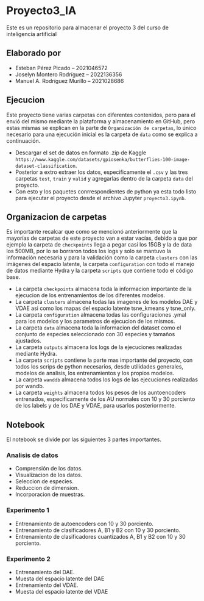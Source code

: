 # Proyecto3_IA

Este es un repositorio para almacenar el proyecto 3 del curso de inteligencia artificial

## Elaborado por
- Esteban Pérez Picado – 2021046572
- Joselyn Montero Rodríguez – 2022136356
- Manuel A. Rodríguez Murillo – 2021028686

## Ejecucion

Este proyecto tiene varias carpetas con diferentes contenidos, pero para el envió del mismo mediante la plataforma y almacenamiento en GitHub, pero estas mismas se explican en la parte de `Organización de carpetas`, lo único necesario para una ejecución inicial es la carpeta de `data` como se explica a continuación.

* Descargar el set de datos en formato .zip de Kaggle `https://www.kaggle.com/datasets/gpiosenka/butterflies-100-image-dataset-classification`.
* Posterior a extro extraer los datos, especificamente el `.csv` y las tres carpetas `test`, `train` y `valid` y agregarlas dentro de la carpeta `data` del proyecto.
* Con esto y los paquetes conrrespondientes de python ya esta todo listo para ejecutar el proyecto desde el archivo Jupyter `proyecto3.ipynb`.

## Organizacion de carpetas

Es importante recalcar que como se mencionó anteriormente que la mayorías de carpetas de este proyecto van a estar vacías, debido a que por ejemplo la carpeta de `checkpoints` llega a pegar casi los 15GB y la de data los 500MB, por lo se borraron todos los logs y solo se mantuvo la información necesaria y para la validación como la carpeta `clusters` con las imágenes del espacio latente, la carpeta `configuration` con todo el manejo de datos mediante Hydra y la carpeta `scripts` que contiene todo el código base.

* La carpeta `checkpoints` almacena toda la informacion importante de la ejecucion de los entrenamientos de los diferentes modelos.
* La carpeta `clusters` almacena todas las imagenes de los modelos DAE y VDAE asi como los mapas del espacio latente tsne_kmeans y tsne_only.
* La carpeta `configuration` almacena todas las configuraciones .ymal para los modelos y los parametros de ejecucion de los mismos.
* La carpeta `data` almacena toda la informacion del dataset como el conjunto de especies seleccionado con 30 especies y tamaños ajustados.
* La carpeta `outputs` almacena los logs de la ejecuciones realizadas mediante Hydra.
* La carpeta `scripts` contiene la parte mas importante del proyecto, con todos los scrips de python necesarios, desde utilidades generales, modelos de analisis, los entrenamientos y los propios modelos.
* La carpeta `wanddb` almacena todos los logs de las ejecuciones realizadas por wandb.
* La carpeta `weights` almacena todos los pesos de los auntoencoders entrenados, especificamente de los AU normales con 10 y 30 porciento de los labels y de los DAE y VDAE, para usarlos posteriormente.

## Notebook

El notebook se divide por las siguientes 3 partes importantes.

### Analisis de datos

* Comprensión de los datos.
* Visualizacion de los datos.
* Seleccion de especies.
* Reduccion de dimension.
* Incorporacion de muestras.

### Experimento 1

* Entrenamiento de autoencoders con 10 y 30 porciento.
* Entrenamiento de clasificadores A, B1 y B2 con 10 y 30 porciento.
* Entrenamiento de clasificadores cuantizados A, B1 y B2 con 10 y 30 porciento.

### Experimento 2

* Entrenamiento del DAE.
* Muesta del espacio latente del DAE
* Entrenamiento del VDAE.
* Muesta del espacio latente del VDAE
